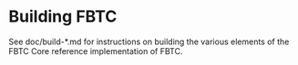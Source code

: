 Building FBTC
================

See doc/build-*.md for instructions on building the various
elements of the FBTC Core reference implementation of FBTC.

